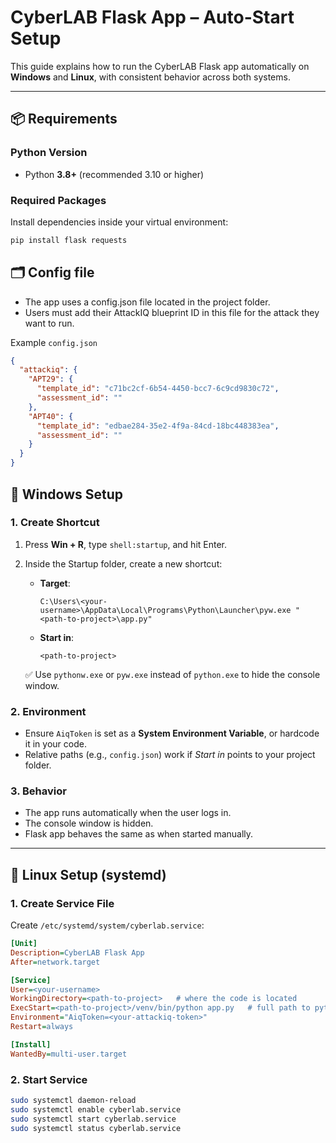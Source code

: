 # CyberLAB Flask App – Auto-Start Setup

This guide explains how to run the CyberLAB Flask app automatically on **Windows** and **Linux**, with consistent behavior across both systems.

---
## 📦 Requirements

### Python Version
- Python **3.8+** (recommended 3.10 or higher)

### Required Packages
Install dependencies inside your virtual environment:

```bash
pip install flask requests

```

## 🗂️ Config file
- The app uses a config.json file located in the project folder.
- Users must add their AttackIQ blueprint ID in this file for the attack they want to run.

Example `config.json`

```json
{
  "attackiq": {
    "APT29": {
      "template_id": "c71bc2cf-6b54-4450-bcc7-6c9cd9830c72",
      "assessment_id": ""
    },
    "APT40": {
      "template_id": "edbae284-35e2-4f9a-84cd-18bc448383ea",
      "assessment_id": ""
    }
  }
}
```
## 🚀 Windows Setup

### 1. Create Shortcut
1. Press **Win + R**, type `shell:startup`, and hit Enter.  
2. Inside the Startup folder, create a new shortcut:  
   - **Target**:
     ```
     C:\Users\<your-username>\AppData\Local\Programs\Python\Launcher\pyw.exe "<path-to-project>\app.py"
     ```
   - **Start in**:
     ```
     <path-to-project>
     ```

   ✅ Use `pythonw.exe` or `pyw.exe` instead of `python.exe` to hide the console window.

### 2. Environment
- Ensure `AiqToken` is set as a **System Environment Variable**, or hardcode it in your code.
- Relative paths (e.g., `config.json`) work if *Start in* points to your project folder.

### 3. Behavior
- The app runs automatically when the user logs in.
- The console window is hidden.
- Flask app behaves the same as when started manually.

---

## 🐧 Linux Setup (systemd)

### 1. Create Service File

Create `/etc/systemd/system/cyberlab.service`:

```ini
[Unit]
Description=CyberLAB Flask App
After=network.target

[Service]
User=<your-username>
WorkingDirectory=<path-to-project>   # where the code is located
ExecStart=<path-to-project>/venv/bin/python app.py   # full path to python in venv and app.py
Environment="AiqToken=<your-attackiq-token>"
Restart=always

[Install]
WantedBy=multi-user.target
```
### 2. Start Service

```bash
sudo systemctl daemon-reload
sudo systemctl enable cyberlab.service
sudo systemctl start cyberlab.service
sudo systemctl status cyberlab.service
```
